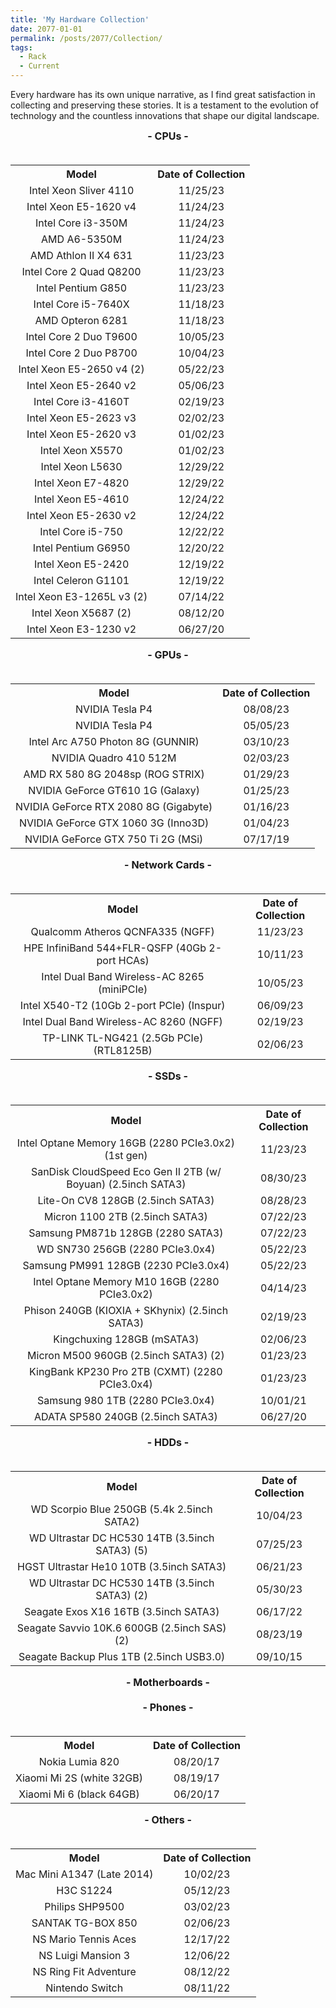 ```yaml
---
title: 'My Hardware Collection'
date: 2077-01-01
permalink: /posts/2077/Collection/
tags:
  - Rack
  - Current
---
```

<style>
  table, th, td {
  border: 0px;
  text-align: center;
}
.subtitle{ 
    font-size: 16px;           
    width: 100%;  
    height: 40px; 
    text-align:center     
} 
</style>
<p>Every hardware has its own unique narrative, as I find great satisfaction in collecting and preserving these stories. It is a testament to the evolution of technology and the countless innovations that shape our digital landscape.</p>

<div class="subtitle"><b>- CPUs -</b></div>
<table>
<tr>
  <th>Model</th>
  <th>Date of Collection</th>
</tr>
<tr>
  <td>Intel Xeon Sliver 4110</td>
  <td>11/25/23</td>
</tr>
<tr>
  <td>Intel Xeon E5-1620 v4</td>
  <td>11/24/23</td>
</tr>
<tr>
  <td>Intel Core i3-350M</td>
  <td>11/24/23</td>
</tr>
<tr>
  <td>AMD A6-5350M</td>
  <td>11/24/23</td>
</tr>
<tr>
  <td>AMD Athlon II X4 631</td>
  <td>11/23/23</td>
</tr>
<tr>
  <td>Intel Core 2 Quad Q8200</td>
  <td>11/23/23</td>
</tr>
<tr>
  <td>Intel Pentium G850</td>
  <td>11/23/23</td>
</tr>
<tr>
  <td>Intel Core i5-7640X</td>
  <td>11/18/23</td>
</tr>
<tr>
  <td>AMD Opteron 6281</td>
  <td>11/18/23</td>
</tr>
<tr>
  <td>Intel Core 2 Duo T9600</td>
  <td>10/05/23</td>
</tr>
<tr>
  <td>Intel Core 2 Duo P8700</td>
  <td>10/04/23</td>
</tr>
<tr>
  <td>Intel Xeon E5-2650 v4 (2)</td>
  <td>05/22/23</td>
</tr>
<tr>
  <td>Intel Xeon E5-2640 v2</td>
  <td>05/06/23</td>
</tr>
<tr>
  <td>Intel Core i3-4160T</td>
  <td>02/19/23</td>
</tr>
<tr>
  <td>Intel Xeon E5-2623 v3</td>
  <td>02/02/23</td>
</tr>
<tr>
  <td>Intel Xeon E5-2620 v3</td>
  <td>01/02/23</td>
</tr>
<tr>
  <td>Intel Xeon X5570</td>
  <td>01/02/23</td>
</tr>
<tr>
  <td>Intel Xeon L5630</td>
  <td>12/29/22</td>
</tr>
<tr>
  <td>Intel Xeon E7-4820</td>
  <td>12/29/22</td>
</tr>
<tr>
  <td>Intel Xeon E5-4610</td>
  <td>12/24/22</td>
</tr>
<tr>
  <td>Intel Xeon E5-2630 v2</td>
  <td>12/24/22</td>
</tr>
<tr>
  <td>Intel Core i5-750</td>
  <td>12/22/22</td>
</tr>
<tr>
  <td>Intel Pentium G6950</td>
  <td>12/20/22</td>
</tr>
<tr>
  <td>Intel Xeon E5-2420</td>
  <td>12/19/22</td>
</tr>
<tr>
  <td>Intel Celeron G1101</td>
  <td>12/19/22</td>
</tr>
<tr>
  <td>Intel Xeon E3-1265L v3 (2)</td>
  <td>07/14/22</td>
</tr>
<tr>
  <td>Intel Xeon X5687 (2)</td>
  <td>08/12/20</td>
</tr>
<tr>
  <td>Intel Xeon E3-1230 v2</td>
  <td>06/27/20</td>
</tr>
</table>

<div class="subtitle"><b>- GPUs -</b></div>
<table>
<tr>
  <th>Model</th>
  <th>Date of Collection</th>
</tr>
<tr>
  <td>NVIDIA Tesla P4</td>
  <td>08/08/23</td>
</tr>
<tr>
  <td>NVIDIA Tesla P4</td>
  <td>05/05/23</td>
</tr>
<tr>
  <td>Intel Arc A750 Photon 8G (GUNNIR)</td>
  <td>03/10/23</td>
</tr>
<tr>
  <td>NVIDIA Quadro 410 512M</td>
  <td>02/03/23</td>
</tr>
<tr>
  <td>AMD RX 580 8G 2048sp (ROG STRIX)</td>
  <td>01/29/23</td>
</tr>
<tr>
  <td>NVIDIA GeForce GT610 1G (Galaxy)</td>
  <td>01/25/23</td>
</tr>
<tr>
  <td>NVIDIA GeForce RTX 2080 8G (Gigabyte)</td>
  <td>01/16/23</td>
</tr>
<tr>
  <td>NVIDIA GeForce GTX 1060 3G (Inno3D)</td>
  <td>01/04/23</td>
</tr>
<tr>
  <td>NVIDIA GeForce GTX 750 Ti 2G (MSi)</td>
  <td>07/17/19</td>
</tr>
</table>

<div class="subtitle"><b>- Network Cards -</b></div>
<table>
<tr>
  <th>Model</th>
  <th>Date of Collection</th>
</tr>
<tr>
  <td>Qualcomm Atheros QCNFA335 (NGFF)</td>
  <td>11/23/23</td>
</tr>
<tr>
  <td>HPE InfiniBand 544+FLR-QSFP (40Gb 2-port HCAs)</td>
  <td>10/11/23</td>
</tr>
<tr>
  <td>Intel Dual Band Wireless-AC 8265 (miniPCIe)</td>
  <td>10/05/23</td>
</tr>
<tr>
  <td>Intel X540-T2 (10Gb 2-port PCIe) (Inspur)</td>
  <td>06/09/23</td>
</tr>
<tr>
  <td>Intel Dual Band Wireless-AC 8260 (NGFF)</td>
  <td>02/19/23</td>
</tr>
<tr>
  <td>TP-LINK TL-NG421 (2.5Gb PCIe) (RTL8125B)</td>
  <td>02/06/23</td>
</tr>
</table>

<div class="subtitle"><b>- SSDs -</b></div>
<table>
<tr>
  <th>Model</th>
  <th>Date of Collection</th>
</tr>
<tr>
  <td>Intel Optane Memory 16GB (2280 PCIe3.0x2) (1st gen)</td>
  <td>11/23/23</td>
</tr>
<tr>
  <td>SanDisk CloudSpeed Eco Gen II 2TB (w/ Boyuan) (2.5inch SATA3)</td>
  <td>08/30/23</td>
</tr>
<tr>
  <td>Lite-On CV8 128GB (2.5inch SATA3)</td>
  <td>08/28/23</td>
</tr>
<tr>
  <td>Micron 1100 2TB (2.5inch SATA3)</td>
  <td>07/22/23</td>
</tr>
<tr>
  <td>Samsung PM871b 128GB (2280 SATA3)</td>
  <td>07/22/23</td>
</tr>
<tr>
  <td>WD SN730 256GB (2280 PCIe3.0x4)</td>
  <td>05/22/23</td>
</tr>
<tr>
  <td>Samsung PM991 128GB (2230 PCIe3.0x4)</td>
  <td>05/22/23</td>
</tr>
<tr>
  <td>Intel Optane Memory M10 16GB (2280 PCIe3.0x2)</td>
  <td>04/14/23</td>
</tr>
<tr>
  <td>Phison 240GB (KIOXIA + SKhynix) (2.5inch SATA3)</td>
  <td>02/19/23</td>
</tr>
<tr>
  <td>Kingchuxing 128GB (mSATA3)</td>
  <td>02/06/23</td>
</tr>
<tr>
  <td>Micron M500 960GB (2.5inch SATA3) (2)</td>
  <td>01/23/23</td>
</tr>
<tr>
  <td>KingBank KP230 Pro 2TB (CXMT) (2280 PCIe3.0x4)</td>
  <td>01/23/23</td>
</tr>
<tr>
  <td>Samsung 980 1TB (2280 PCIe3.0x4)</td>
  <td>10/01/21</td>
</tr>
<tr>
  <td>ADATA SP580 240GB (2.5inch SATA3)</td>
  <td>06/27/20</td>
</tr>
</table>

<div class="subtitle"><b>- HDDs -</b></div>
<table>
<tr>
  <th>Model</th>
  <th>Date of Collection</th>
</tr>
<tr>
  <td>WD Scorpio Blue 250GB (5.4k 2.5inch SATA2)</td>
  <td>10/04/23</td>
</tr>
<tr>
  <td>WD Ultrastar DC HC530 14TB (3.5inch SATA3) (5)</td>
  <td>07/25/23</td>
</tr>
<tr>
  <td>HGST Ultrastar He10 10TB (3.5inch SATA3)</td>
  <td>06/21/23</td>
</tr>
<tr>
  <td>WD Ultrastar DC HC530 14TB (3.5inch SATA3) (2)</td>
  <td>05/30/23</td>
</tr>
<tr>
  <td>Seagate Exos X16 16TB (3.5inch SATA3)</td>
  <td>06/17/22</td>
</tr>
<tr>
  <td>Seagate Savvio 10K.6 600GB (2.5inch SAS) (2)</td>
  <td>08/23/19</td>
</tr>
<tr>
  <td>Seagate Backup Plus 1TB (2.5inch USB3.0)</td>
  <td>09/10/15</td>
</tr>
</table>

<div class="subtitle"><b>- Motherboards -</b></div>

<div class="subtitle"><b>- Phones -</b></div>
<table>
<tr>
  <th>Model</th>
  <th>Date of Collection</th>
</tr>
<tr>
  <td>Nokia Lumia 820</td>
  <td>08/20/17</td>
</tr>
<tr>
  <td>Xiaomi Mi 2S (white 32GB)</td>
  <td>08/19/17</td>
</tr>
<tr>
  <td>Xiaomi Mi 6 (black 64GB)</td>
  <td>06/20/17</td>
</tr>
</table>

<div class="subtitle"><b>- Others -</b></div>
<table>
<tr>
  <th>Model</th>
  <th>Date of Collection</th>
</tr>
<tr>
  <td>Mac Mini A1347 (Late 2014)</td>
  <td>10/02/23</td>
</tr>
<tr>
  <td>H3C S1224</td>
  <td>05/12/23</td>
</tr>
<tr>
  <td>Philips SHP9500</td>
  <td>03/02/23</td>
</tr>
<tr>
  <td>SANTAK TG-BOX 850</td>
  <td>02/06/23</td>
</tr>
<tr>
  <td>NS Mario Tennis Aces</td>
  <td>12/17/22</td>
</tr>
<tr>
  <td>NS Luigi Mansion 3</td>
  <td>12/06/22</td>
</tr>
<tr>
  <td>NS Ring Fit Adventure</td>
  <td>08/12/22</td>
</tr>
<tr>
  <td>Nintendo Switch</td>
  <td>08/11/22</td>
</tr>
</table>

<div style="text-align:center">
<script type="text/javascript" src="//rf.revolvermaps.com/0/0/8.js?i=5sgot2dxrbg&amp;m=0c&amp;c=ff0000&amp;cr1=ffffff&amp;f=calibri&amp;l=49&amp;s=200&amp;cw=ffffff&amp;cb=000000" async="async"></script>
</div>